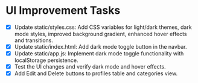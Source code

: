 # UI Improvement Tasks

- [x] Update static/styles.css: Add CSS variables for light/dark themes, dark mode styles, improved background gradient, enhanced hover effects and transitions.
- [x] Update static/index.html: Add dark mode toggle button in the navbar.
- [x] Update static/app.js: Implement dark mode toggle functionality with localStorage persistence.
- [x] Test the UI changes and verify dark mode and hover effects.
- [x] Add Edit and Delete buttons to profiles table and categories view.
